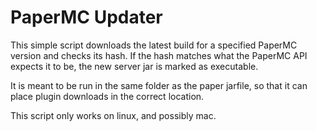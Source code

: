 # PaperMC Updater

This simple script downloads the latest build for a specified PaperMC version and checks its hash. If the hash matches 
what the PaperMC API expects it to be, the new server jar is marked as executable.

It is meant to be run in the same folder as the paper jarfile,
so that it can place plugin downloads in the correct location.

This script only works on linux, and possibly mac.
